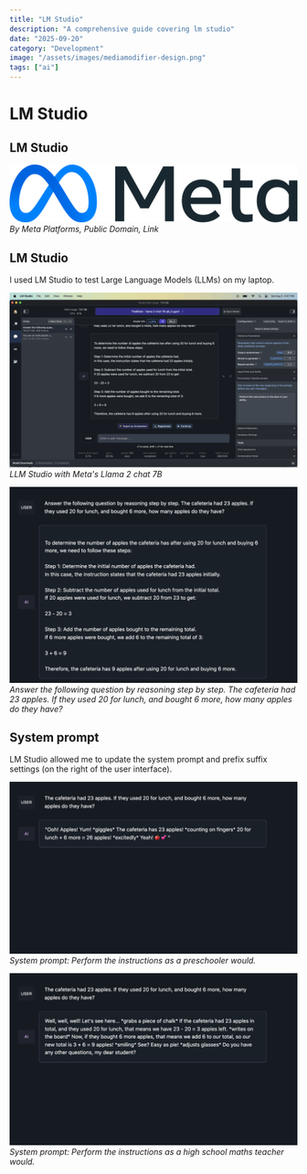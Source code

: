 ```yaml
---
title: "LM Studio"
description: "A comprehensive guide covering lm studio"
date: "2025-09-20"
category: "Development"
image: "/assets/images/mediamodifier-design.png"
tags: ["ai"]
---
```


# LM Studio

## LM Studio

![](/assets/images/lmstudio/meta-platforms-inc.-logo.svg)
*By Meta Platforms, Public Domain, Link*


## LM Studio

I used LM Studio to test Large Language Models (LLMs) on my laptop.

![](/assets/images/lmstudio/screenshot-2023-08-05-at-3.47.29-pm-1836x1117.png)
*LLM Studio with Meta's Llama 2 chat 7B*

![](/assets/images/lmstudio/answer-the-following-ques...-1650x1120.png)
*Answer the following question by reasoning step by step. The cafeteria had 23 apples. If they used 20 for lunch, and bought 6 more, how many apples do they have?*


## System prompt

LM Studio allowed me to update the system prompt and prefix suffix settings (on the right of the user interface).

![](/assets/images/lmstudio/the-cafeteria-had-23-appl...-1650x986.png)
*System prompt: Perform the instructions as a preschooler would.*

![](/assets/images/lmstudio/teacher-the-cafeteria-had-23-appl...-1650x986.png)
*System prompt: Perform the instructions as a high school maths teacher would.*
